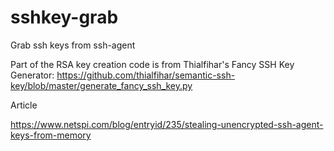 sshkey-grab
===========

Grab ssh keys from ssh-agent

Part of the RSA key creation code is from Thialfihar's Fancy SSH Key Generator: https://github.com/thialfihar/semantic-ssh-key/blob/master/generate_fancy_ssh_key.py

Article

https://www.netspi.com/blog/entryid/235/stealing-unencrypted-ssh-agent-keys-from-memory
